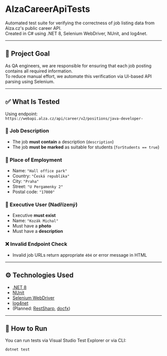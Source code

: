 # AlzaCareerApiTests

Automated test suite for verifying the correctness of job listing data from Alza.cz's public career API.  
Created in C# using .NET 8, Selenium WebDriver, NUnit, and log4net.

---

## 📌 Project Goal

As QA engineers, we are responsible for ensuring that each job posting contains all required information.  
To reduce manual effort, we automate this verification via UI-based API parsing using Selenium.

---

## ✅ What Is Tested

Using endpoint:  
`https://webapi.alza.cz/api/career/v2/positions/java-developer-`

### 📝 Job Description
- The job **must contain** a description (`description`)
- The job **must be marked** as suitable for students (`forStudents == true`)

### 🏢 Place of Employment
- Name: `"Hall office park"`
- Country: `"Česká republika"`
- City: `"Praha"`
- Street: `"U Pergamenky 2"`
- Postal code: `"17000"`

### 👤 Executive User (Nadřízený)
- Executive **must exist**
- Name: `"Kozák Michal"`
- Must have a **photo**
- Must have a **description**

### ❌ Invalid Endpoint Check
- Invalid job URLs return appropriate `404` or error message in HTML

---

## ⚙️ Technologies Used

- [.NET 8](https://dotnet.microsoft.com/en-us/download)
- [NUnit](https://nunit.org/)
- [Selenium WebDriver](https://www.selenium.dev/)
- [log4net](https://logging.apache.org/log4net/)
- (Planned: [RestSharp](https://restsharp.dev/), [docfx](https://dotnet.github.io/docfx/))

---

## 🧪 How to Run

You can run tests via Visual Studio Test Explorer or via CLI:

```bash
dotnet test
